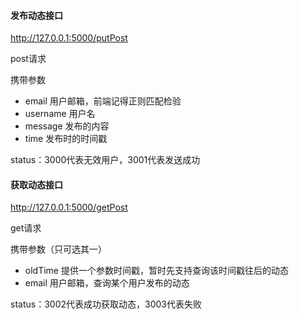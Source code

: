 #### 发布动态接口

http://127.0.0.1:5000/putPost

post请求

携带参数

+ email 用户邮箱，前端记得正则匹配检验
+ username 用户名
+ message 发布的内容
+ time 发布时的时间戳

status：3000代表无效用户，3001代表发送成功

#### 获取动态接口

http://127.0.0.1:5000/getPost

get请求

携带参数（只可选其一）

+ oldTime 提供一个参数时间戳，暂时先支持查询该时间戳往后的动态
+ email 用户邮箱，查询某个用户发布的动态

status：3002代表成功获取动态，3003代表失败